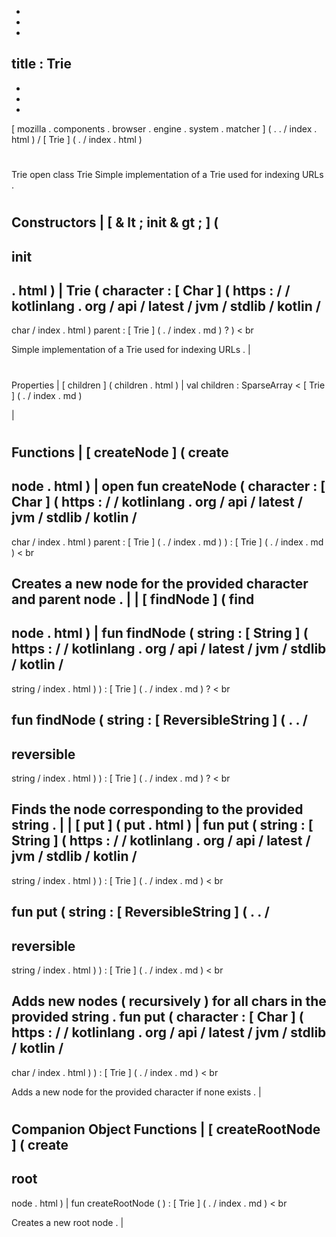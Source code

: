 -
-
-
title
:
Trie
-
-
-
-
[
mozilla
.
components
.
browser
.
engine
.
system
.
matcher
]
(
.
.
/
index
.
html
)
/
[
Trie
]
(
.
/
index
.
html
)
#
Trie
open
class
Trie
Simple
implementation
of
a
Trie
used
for
indexing
URLs
.
#
#
#
Constructors
|
[
&
lt
;
init
&
gt
;
]
(
-
init
-
.
html
)
|
Trie
(
character
:
[
Char
]
(
https
:
/
/
kotlinlang
.
org
/
api
/
latest
/
jvm
/
stdlib
/
kotlin
/
-
char
/
index
.
html
)
parent
:
[
Trie
]
(
.
/
index
.
md
)
?
)
<
br
>
Simple
implementation
of
a
Trie
used
for
indexing
URLs
.
|
#
#
#
Properties
|
[
children
]
(
children
.
html
)
|
val
children
:
SparseArray
<
[
Trie
]
(
.
/
index
.
md
)
>
|
#
#
#
Functions
|
[
createNode
]
(
create
-
node
.
html
)
|
open
fun
createNode
(
character
:
[
Char
]
(
https
:
/
/
kotlinlang
.
org
/
api
/
latest
/
jvm
/
stdlib
/
kotlin
/
-
char
/
index
.
html
)
parent
:
[
Trie
]
(
.
/
index
.
md
)
)
:
[
Trie
]
(
.
/
index
.
md
)
<
br
>
Creates
a
new
node
for
the
provided
character
and
parent
node
.
|
|
[
findNode
]
(
find
-
node
.
html
)
|
fun
findNode
(
string
:
[
String
]
(
https
:
/
/
kotlinlang
.
org
/
api
/
latest
/
jvm
/
stdlib
/
kotlin
/
-
string
/
index
.
html
)
)
:
[
Trie
]
(
.
/
index
.
md
)
?
<
br
>
fun
findNode
(
string
:
[
ReversibleString
]
(
.
.
/
-
reversible
-
string
/
index
.
html
)
)
:
[
Trie
]
(
.
/
index
.
md
)
?
<
br
>
Finds
the
node
corresponding
to
the
provided
string
.
|
|
[
put
]
(
put
.
html
)
|
fun
put
(
string
:
[
String
]
(
https
:
/
/
kotlinlang
.
org
/
api
/
latest
/
jvm
/
stdlib
/
kotlin
/
-
string
/
index
.
html
)
)
:
[
Trie
]
(
.
/
index
.
md
)
<
br
>
fun
put
(
string
:
[
ReversibleString
]
(
.
.
/
-
reversible
-
string
/
index
.
html
)
)
:
[
Trie
]
(
.
/
index
.
md
)
<
br
>
Adds
new
nodes
(
recursively
)
for
all
chars
in
the
provided
string
.
fun
put
(
character
:
[
Char
]
(
https
:
/
/
kotlinlang
.
org
/
api
/
latest
/
jvm
/
stdlib
/
kotlin
/
-
char
/
index
.
html
)
)
:
[
Trie
]
(
.
/
index
.
md
)
<
br
>
Adds
a
new
node
for
the
provided
character
if
none
exists
.
|
#
#
#
Companion
Object
Functions
|
[
createRootNode
]
(
create
-
root
-
node
.
html
)
|
fun
createRootNode
(
)
:
[
Trie
]
(
.
/
index
.
md
)
<
br
>
Creates
a
new
root
node
.
|

